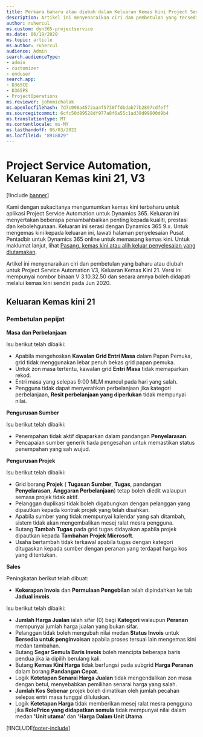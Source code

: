 ```yaml
---
title: Perkara baharu atau diubah dalam Keluaran Kemas kini Project Service Automation 21, V3
description: Artikel ini menyenaraikan ciri dan pembetulan yang tersedia dalam Keluaran Kemas Kini Project Service Automation 21, V3.
author: ruhercul
ms.custom: dyn365-projectservice
ms.date: 06/19/2020
ms.topic: article
ms.author: ruhercul
audience: Admin
search.audienceType:
- admin
- customizer
- enduser
search.app:
- D365CE
- D365PS
- ProjectOperations
ms.reviewer: johnmichalak
ms.openlocfilehash: 7d7c098a4572aa4f5730ffdbdab77b2897cdfeff
ms.sourcegitcommit: 6cfc50d89528df977a8f6a55c1ad39d99800d9b4
ms.translationtype: MT
ms.contentlocale: ms-MY
ms.lasthandoff: 06/03/2022
ms.locfileid: "8918829"
---
```

# <a name="project-service-automation-update-release-21-v3"></a>Project Service Automation, Keluaran Kemas kini 21, V3

[!include [banner](../includes/psa-now-project-operations.md)]

Kami dengan sukacitanya mengumumkan kemas kini terbaharu untuk aplikasi Project Service Automation untuk Dynamics 365. Keluaran ini menyertakan beberapa penambahbaikan penting kepada kualiti, prestasi dan kebolehgunaan. Keluaran ini serasi dengan Dynamics 365 9.x. Untuk mengemas kini kepada keluaran ini, lawati halaman penyelesaian Pusat Pentadbir untuk Dynamics 365 online untuk memasang kemas kini. Untuk maklumat lanjut, lihat [Pasang, kemas kini atau alih keluar penyelesaian yang diutamakan](/power-platform/admin/install-remove-preferred-solution).

Artikel ini menyenaraikan ciri dan pembetulan yang baharu atau diubah untuk Project Service Automation V3, Keluaran Kemas Kini 21. Versi ini mempunyai nombor binaan V 3.10.32.50 dan secara amnya boleh didapati melalui kemas kini sendiri pada Jun 2020.

## <a name="update-release-21"></a>Keluaran Kemas kini 21

### <a name="bug-fixes"></a>Pembetulan pepijat

**Masa dan Perbelanjaan**

Isu berikut telah dibaiki:

- Apabila mengehoskan **Kawalan Grid Entri Masa** dalam Papan Pemuka, grid tidak menggunakan lebar penuh bekas grid papan pemuka.
- Untuk zon masa tertentu, kawalan grid **Entri Masa** tidak memaparkan rekod.
- Entri masa yang selepas 9:00 MLM muncul pada hari yang salah.
- Pengguna tidak dapat menyerahkan perbelanjaan jika kategori perbelanjaan, **Resit perbelanjaan yang diperlukan** tidak mempunyai nilai.

**Pengurusan Sumber**

Isu berikut telah dibaiki:

- Penempahan tidak aktif dipaparkan dalam pandangan **Penyelarasan**.
- Pencapaian sumber generik tiada pengesahan untuk memastikan status penempahan yang sah wujud.

**Pengurusan Projek**

Isu berikut telah dibaiki:

- Grid borang **Projek** ( **Tugasan Sumber**, **Tugas**, pandangan **Penyelarasan**, **Anggaran Perbelanjaan**) tetap boleh diedit walaupun semasa projek tidak aktif.
- Pelanggan duplikasi tidak boleh digabungkan dengan pelanggan yang dipautkan kepada kontrak projek yang telah disahkan.
- Apabila sumber yang tidak mempunyai kalendar yang sah ditambah, sistem tidak akan mengembalikan mesej ralat mesra pengguna.
- Butang **Tambah Tugas** pada grid tugas didayakan apabila projek dipautkan kepada **Tambahan Projek Microsoft**.
- Usaha bertambah tidak terkawal apabila tugas dengan kategori ditugaskan kepada sumber dengan peranan yang terdapat harga kos yang ditentukan.

**Sales**

Peningkatan berikut telah dibuat:

- **Kekerapan Invois** dan **Permulaan Pengebilan** telah dipindahkan ke tab **Jadual invois**.

Isu berikut telah dibaiki:

- **Jumlah Harga Jualan** ialah sifar (0) bagi **Kategori** walaupun **Peranan** mempunyai jumlah harga jualan yang bukan sifar.
- Pelanggan tidak boleh mengubah nilai medan **Status Invois** untuk **Bersedia untuk penginvoisan** apabila proses tersuai lain mengemas kini medan tambahan.
- Butang **Segar Semula Baris Invois** boleh mencipta beberapa baris pendua jika ia dipilih berulang kali.
- Butang **Kemas Kini Harga** tidak berfungsi pada subgrid **Harga Peranan** dalam borang **Pandangan Cepat**.
- Logik **Ketetapan Senarai Harga Jualan** tidak mengendalikan zon masa dengan betul, menyebabkan pemilihan senarai harga yang salah.
- **Jumlah Kos Sebenar** projek boleh dimatikan oleh jumlah pecahan selepas entri masa tunggal diluluskan.
- Logik **Ketetapan Harga** tidak memberikan mesej ralat mesra pengguna jika **RolePrice yang didapatkan semula** tidak mempunyai nilai dalam medan **'Unit utama'** dan **'Harga Dalam Unit Utama**.


[!INCLUDE[footer-include](../includes/footer-banner.md)]
